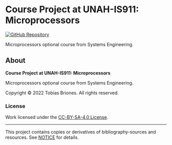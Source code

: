 # Course Project at UNAH-IS911: Microprocessors

[![GitHub Repository](https://img.shields.io/static/v1?label=GITHUB&message=REPOSITORY&labelColor=555&color=0277bd&style=for-the-badge&logo=GITHUB)](https://github.com/tobiasbriones/cp-unah-is911-microprocessors)

Microprocessors optional course from Systems Engineering.

## About

**Course Project at UNAH-IS911: Microprocessors**

Microprocessors optional course from Systems Engineering.

Copyright © 2022 Tobias Briones. All rights reserved.

### License

Work licensed under the [CC-BY-SA-4.0 License](LICENSE).

---

This project contains copies or derivatives of bibliography-sources and
resources. See [NOTICE](NOTICE.md) for details.
